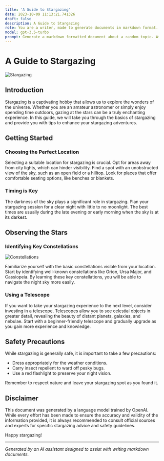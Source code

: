 ```yaml
---
title: 'A Guide to Stargazing'
date: 2023-10-09 11:13:21.741326
draft: false
description: A Guide to Stargazing
role: You are a writer, made to generate documents in markdown format. It is very important that all of the documents you generate are in valid markdown format.
model: gpt-3.5-turbo
prompt: Generate a markdown formatted document about a random topic. At the bottom, include a disclaimer explaining that the document was generated by you. The first line of the document should be the title. Make sure that the entire document is in proper markdown format, using a mix of various tags to make the document visually appealing.
---
```


# A Guide to Stargazing

![Stargazing](https://cdn.pixabay.com/photo/2016/07/23/22/18/milky-way-1544916_960_720.jpg)

## Introduction

Stargazing is a captivating hobby that allows us to explore the wonders of the universe. Whether you are an amateur astronomer or simply enjoy spending time outdoors, gazing at the stars can be a truly enchanting experience. In this guide, we will take you through the basics of stargazing and provide you with tips to enhance your stargazing adventures.

## Getting Started

### Choosing the Perfect Location

Selecting a suitable location for stargazing is crucial. Opt for areas away from city lights, which can hinder visibility. Find a spot with an unobstructed view of the sky, such as an open field or a hilltop. Look for places that offer comfortable seating options, like benches or blankets.

### Timing is Key

The darkness of the sky plays a significant role in stargazing. Plan your stargazing session for a clear night with little to no moonlight. The best times are usually during the late evening or early morning when the sky is at its darkest.

## Observing the Stars

### Identifying Key Constellations

![Constellations](https://cdn.pixabay.com/photo/2014/12/10/21/35/night-sky-563426_960_720.jpg)

Familiarize yourself with the basic constellations visible from your location. Start by identifying well-known constellations like Orion, Ursa Major, and Cassiopeia. By learning these key constellations, you will be able to navigate the night sky more easily.

### Using a Telescope

If you want to take your stargazing experience to the next level, consider investing in a telescope. Telescopes allow you to see celestial objects in greater detail, revealing the beauty of distant planets, galaxies, and nebulae. Start with a beginner-friendly telescope and gradually upgrade as you gain more experience and knowledge.

## Safety Precautions

While stargazing is generally safe, it is important to take a few precautions:

- Dress appropriately for the weather conditions.
- Carry insect repellent to ward off pesky bugs.
- Use a red flashlight to preserve your night vision.

Remember to respect nature and leave your stargazing spot as you found it.

## Disclaimer

This document was generated by a language model trained by OpenAI. While every effort has been made to ensure the accuracy and validity of the information provided, it is always recommended to consult official sources and experts for specific stargazing advice and safety guidelines.

Happy stargazing!

---
*Generated by an AI assistant designed to assist with writing markdown documents.*